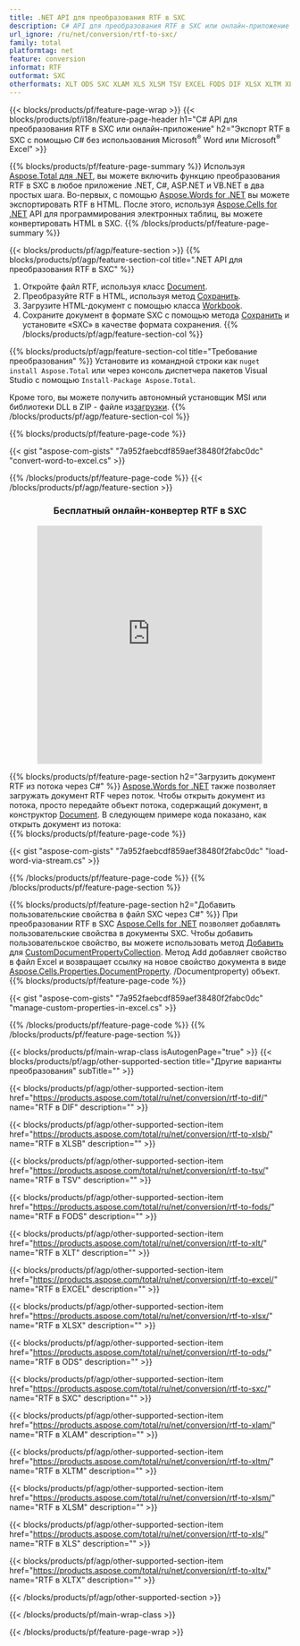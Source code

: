 ```yaml
---
title: .NET API для преобразования RTF в SXC
description: C# API для преобразования RTF в SXC или онлайн-приложение без использования Microsoft Excel или Adobe Reader или онлайн. Быстро протестируйте бесплатный онлайн-конвертер CSV в DOC, прежде чем интегрировать код. или с помощью бесплатного онлайн-конвертера
url_ignore: /ru/net/conversion/rtf-to-sxc/
family: total
platformtag: net
feature: conversion
informat: RTF
outformat: SXC
otherformats: XLT ODS SXC XLAM XLS XLSM TSV EXCEL FODS DIF XLSX XLTM XLSB XLTX
---
```

{{< blocks/products/pf/feature-page-wrap >}}
{{< blocks/products/pf/i18n/feature-page-header h1="C# API для преобразования RTF в SXC или онлайн-приложение" h2="Экспорт RTF в SXC с помощью C# без использования Microsoft<sup>&reg;</sup> Word или Microsoft<sup>&reg;</sup> Excel" >}}

{{% blocks/products/pf/feature-page-summary %}}
Используя [Aspose.Total для .NET](https://products.aspose.com/total/net/), вы можете включить функцию преобразования RTF в SXC в любое приложение .NET, C#, ASP.NET и VB.NET в два простых шага. Во-первых, с помощью [Aspose.Words for .NET](https://products.aspose.com/words/net/) вы можете экспортировать RTF в HTML. После этого, используя [Aspose.Cells for .NET](https://products.aspose.com/cells/net/) API для программирования электронных таблиц, вы можете конвертировать HTML в SXC.
{{% /blocks/products/pf/feature-page-summary  %}}

{{< blocks/products/pf/agp/feature-section >}}
{{% blocks/products/pf/agp/feature-section-col title=".NET API для преобразования RTF в SXC" %}}
1. Откройте файл RTF, используя класс [Document](https://reference.aspose.com/words/net/aspose.words/Document).
2. Преобразуйте RTF в HTML, используя метод [Сохранить](https://reference.aspose.com/words/net/aspose.words.Document/save/methods/4).
3. Загрузите HTML-документ с помощью класса [Workbook](https://reference.aspose.com/cells/net/aspose.cells/workbook).
4. Сохраните документ в формате SXC с помощью метода [Сохранить](https://reference.aspose.com/cells/net/aspose.cells.workbook/save/methods/4) и установите «SXC» в качестве формата сохранения.
{{% /blocks/products/pf/agp/feature-section-col %}}

{{% blocks/products/pf/agp/feature-section-col title="Требование преобразования" %}}
Установите из командной строки как ```nuget install Aspose.Total``` или через консоль диспетчера пакетов Visual Studio с помощью ```Install-Package Aspose.Total```.

Кроме того, вы можете получить автономный установщик MSI или библиотеки DLL в ZIP - файле из[загрузки](https://releases.aspose.comtotal/net).
{{% /blocks/products/pf/agp/feature-section-col %}}

{{% blocks/products/pf/feature-page-code %}}

{{< gist "aspose-com-gists" "7a952faebcdf859aef38480f2fabc0dc" "convert-word-to-excel.cs" >}}


{{% /blocks/products/pf/feature-page-code %}}
{{< /blocks/products/pf/agp/feature-section >}}
<div class="container-fluid agp-content bg-white aboutfile box-1 vh100 section nopbtm">
<div class=container>
<div class=row>
<div class="demobox tc col-md-12 padding-0" align="center">

<h3>Бесплатный онлайн-конвертер RTF в SXC</h3>

<iframe style="border: none; height: 426px;" scrolling="no" src="https://total-conversion-app-65z5r2lp.qa.k8s.dynabic.com/?to=sxc&from=rtf" id="child-iframe" width="80%"></iframe>

</div></div>
</div></div>

{{% blocks/products/pf/feature-page-section  h2="Загрузить документ RTF из потока через С#" %}}
[Aspose.Words for .NET](https://products.aspose.com/words/net/) также позволяет загружать документ RTF через поток. Чтобы открыть документ из потока, просто передайте объект потока, содержащий документ, в конструктор [Document](https://reference.aspose.com/words/net/aspose.words/Document). В следующем примере кода показано, как открыть документ из потока:  
{{% blocks/products/pf/feature-page-code %}}

{{< gist "aspose-com-gists" "7a952faebcdf859aef38480f2fabc0dc" "load-word-via-stream.cs" >}}

{{% /blocks/products/pf/feature-page-code  %}}
{{% /blocks/products/pf/feature-page-section %}}

{{% blocks/products/pf/feature-page-section  h2="Добавить пользовательские свойства в файл SXC через С#" %}}
При преобразовании RTF в SXC [Aspose.Cells for .NET](https://products.aspose.com/cells/net/) позволяет добавлять пользовательские свойства в документы SXC. Чтобы добавить пользовательское свойство, вы можете использовать метод [Добавить](https://reference.aspose.com/cells/net/aspose.cells.properties/customDocumentpropertycollection/methods/add/index) для [CustomDocumentPropertyCollection](https://reference.aspose.com/cells/net/aspose.cells.properties/customDocumentpropertycollection). Метод Add добавляет свойство в файл Excel и возвращает ссылку на новое свойство документа в виде [Aspose.Cells.Properties.DocumentProperty](https://reference.aspose.com/cells/net/aspose.cells.properties). /Documentproperty) объект. 
{{% blocks/products/pf/feature-page-code %}}

{{< gist "aspose-com-gists" "7a952faebcdf859aef38480f2fabc0dc" "manage-custom-properties-in-excel.cs" >}}

{{% /blocks/products/pf/feature-page-code  %}}
{{% /blocks/products/pf/feature-page-section %}}

{{< blocks/products/pf/main-wrap-class isAutogenPage="true" >}}
{{< blocks/products/pf/agp/other-supported-section title="Другие варианты преобразования" subTitle="" >}}

{{< blocks/products/pf/agp/other-supported-section-item href="https://products.aspose.com/total/ru/net/conversion/rtf-to-dif/" name="RTF в DIF" description="" >}}

{{< blocks/products/pf/agp/other-supported-section-item href="https://products.aspose.com/total/ru/net/conversion/rtf-to-xlsb/" name="RTF в XLSB" description="" >}}

{{< blocks/products/pf/agp/other-supported-section-item href="https://products.aspose.com/total/ru/net/conversion/rtf-to-tsv/" name="RTF в TSV" description="" >}}

{{< blocks/products/pf/agp/other-supported-section-item href="https://products.aspose.com/total/ru/net/conversion/rtf-to-fods/" name="RTF в FODS" description="" >}}

{{< blocks/products/pf/agp/other-supported-section-item href="https://products.aspose.com/total/ru/net/conversion/rtf-to-xlt/" name="RTF в XLT" description="" >}}

{{< blocks/products/pf/agp/other-supported-section-item href="https://products.aspose.com/total/ru/net/conversion/rtf-to-excel/" name="RTF в EXCEL" description="" >}}

{{< blocks/products/pf/agp/other-supported-section-item href="https://products.aspose.com/total/ru/net/conversion/rtf-to-xlsx/" name="RTF в XLSX" description="" >}}

{{< blocks/products/pf/agp/other-supported-section-item href="https://products.aspose.com/total/ru/net/conversion/rtf-to-ods/" name="RTF в ODS" description="" >}}

{{< blocks/products/pf/agp/other-supported-section-item href="https://products.aspose.com/total/ru/net/conversion/rtf-to-sxc/" name="RTF в SXC" description="" >}}

{{< blocks/products/pf/agp/other-supported-section-item href="https://products.aspose.com/total/ru/net/conversion/rtf-to-xlam/" name="RTF в XLAM" description="" >}}

{{< blocks/products/pf/agp/other-supported-section-item href="https://products.aspose.com/total/ru/net/conversion/rtf-to-xltm/" name="RTF в XLTM" description="" >}}

{{< blocks/products/pf/agp/other-supported-section-item href="https://products.aspose.com/total/ru/net/conversion/rtf-to-xlsm/" name="RTF в XLSM" description="" >}}

{{< blocks/products/pf/agp/other-supported-section-item href="https://products.aspose.com/total/ru/net/conversion/rtf-to-xls/" name="RTF в XLS" description="" >}}

{{< blocks/products/pf/agp/other-supported-section-item href="https://products.aspose.com/total/ru/net/conversion/rtf-to-xltx/" name="RTF в XLTX" description="" >}}



{{< /blocks/products/pf/agp/other-supported-section >}}

{{< /blocks/products/pf/main-wrap-class >}}

{{< /blocks/products/pf/feature-page-wrap >}}